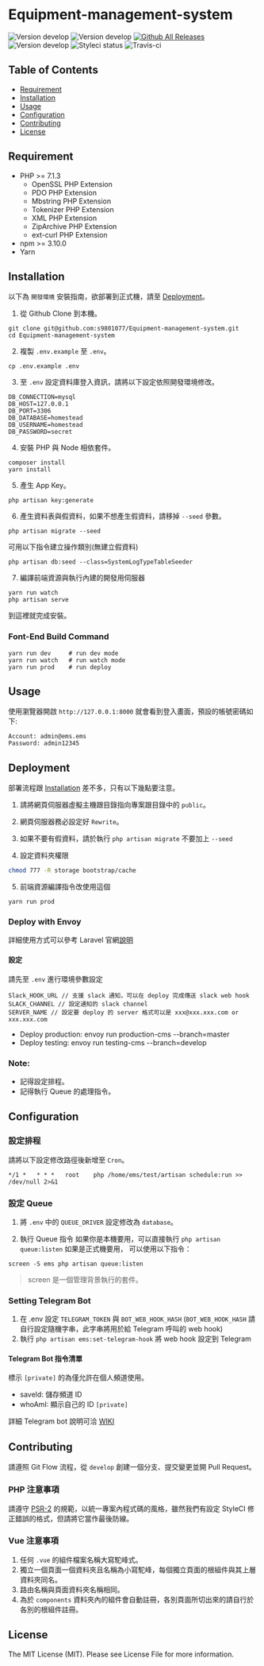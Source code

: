 # Equipment-management-system
![Version develop](https://img.shields.io/badge/Laravel-5.8-orange.svg)
![Version develop](https://img.shields.io/badge/version-develop-yellow.svg)
[![Github All Releases](https://img.shields.io/github/downloads/atom/atom/total.svg)](https://github.com/s9801077/Equipment-management-system)
![Version develop](https://img.shields.io/badge/license-MIT-green.svg)
![Styleci status](https://github.styleci.io/repos/89154332/shield)
![Travis-ci](https://travis-ci.org/MOPCON/Equipment-management-system.svg?branch=develop)

## Table of Contents
- [Requirement](#requirement)
- [Installation](#installation)
- [Usage](#usage)
- [Configuration](#configuration)
- [Contributing](#contributing)
- [License](#license)

## Requirement
* PHP >= 7.1.3
    * OpenSSL PHP Extension
    * PDO PHP Extension
    * Mbstring PHP Extension
    * Tokenizer PHP Extension
    * XML PHP Extension
    * ZipArchive PHP Extension
    * ext-curl PHP Extension
* npm >= 3.10.0
* Yarn

## Installation
以下為 `開發環境` 安裝指南，欲部署到正式機，請至 [Deployment](#deployment)。

1. 從 Github Clone 到本機。
```
git clone git@github.com:s9801077/Equipment-management-system.git
cd Equipment-management-system
```

2. 複製 `.env.example` 至 `.env`。
```
cp .env.example .env
```

3. 至 `.env` 設定資料庫登入資訊，請將以下設定依照開發環境修改。
```dotenv
DB_CONNECTION=mysql
DB_HOST=127.0.0.1
DB_PORT=3306
DB_DATABASE=homestead
DB_USERNAME=homestead
DB_PASSWORD=secret
```

4. 安裝 PHP 與 Node 相依套件。
```
composer install
yarn install
```

5. 產生 App Key。
```
php artisan key:generate
```

6. 產生資料表與假資料，如果不想產生假資料，請移掉 `--seed` 參數。
```
php artisan migrate --seed
```

可用以下指令建立操作類別(無建立假資料)
```
php artisan db:seed --class=SystemLogTypeTableSeeder
```

7. 編譯前端資源與執行內建的開發用伺服器
```
yarn run watch
php artisan serve
```
到這裡就完成安裝。

### Font-End Build Command
```
yarn run dev     # run dev mode
yarn run watch   # run watch mode
yarn run prod    # run deploy
```

## Usage
使用瀏覽器開啟 `http://127.0.0.1:8000` 就會看到登入畫面，預設的帳號密碼如下:

```
Account: admin@ems.ems
Password: admin12345
```

## Deployment
部署流程跟 [Installation](#installation) 差不多，只有以下幾點要注意。

1. 請將網頁伺服器虛擬主機跟目錄指向專案跟目錄中的 `public`。

2. 網頁伺服器務必設定好 `Rewrite`。

3. 如果不要有假資料，請於執行 `php artisan migrate` 不要加上 `--seed`

4. 設定資料夾權限
```sh
chmod 777 -R storage bootstrap/cache
```

5. 前端資源編譯指令改使用這個
```
yarn run prod
```

### Deploy with Envoy

詳細使用方式可以參考 Laravel 官網[說明](https://laravel.com/docs/5.8/envoy)

#### 設定

請先至 `.env` 進行環境參數設定

```
Slack_HOOK_URL // 支援 slack 通知，可以在 deploy 完成傳送 slack web hook
SLACK_CHANNEL // 設定通知的 slack channel
SERVER_NAME // 設定要 deploy 的 server 格式可以是 xxx@xxx.xxx.com or xxx.xxx.com
```

- Deploy production: envoy run production-cms --branch=master
- Deploy testing:  envoy run testing-cms --branch=develop

### Note:
* 記得設定排程。
* 記得執行 Queue 的處理指令。

## Configuration

### 設定排程
請將以下設定修改路徑後新增至 `Cron`。
```
*/1 * 	* * *   root    php /home/ems/test/artisan schedule:run >> /dev/null 2>&1
```

### 設定 Queue
1. 將 `.env` 中的 `QUEUE_DRIVER` 設定修改為 `database`。

2. 執行 Queue 指令
如果你是本機要用，可以直接執行 `php artisan queue:listen` 如果是正式機要用，
可以使用以下指令： 
```
screen -S ems php artisan queue:listen
```
> screen 是一個管理背景執行的套件。

### Setting Telegram Bot
1. 在 .env 設定 `TELEGRAM_TOKEN` 與 `BOT_WEB_HOOK_HASH` (`BOT_WEB_HOOK_HASH` 請自行設定隨機字串，此字串將用於給 Telegram 呼叫的 web hook)
2. 執行 `php artisan ems:set-telegram-hook` 將 web hook 設定到 Telegram

#### Telegram Bot 指令清單

標示 `[private]` 的為僅允許在個人頻道使用。

- saveId: 儲存頻道 ID
- whoAmI: 顯示自己的 ID `[private]`

詳細 Telegram bot 說明可洽 [WIKI](https://github.com/puckwang/Equipment-management-system/wiki/Telegram-chatbot)

## Contributing

請遵照 Git Flow 流程，從 `develop` 創建一個分支、提交變更並開 Pull Request。

### PHP 注意事項

請遵守 [PSR-2](https://github.com/php-fig/fig-standards/blob/master/accepted/PSR-2-coding-style-guide.md) 的規範，以統一專案內程式碼的風格，雖然我們有設定 StyleCI 修正錯誤的格式，但請將它當作最後防線。

### Vue 注意事項

1. 任何 `.vue` 的組件檔案名稱大寫駝峰式。
2. 獨立一個頁面一個資料夾且名稱為小寫駝峰，每個獨立頁面的根組件與其上層資料夾同名。
3. 路由名稱與頁面資料夾名稱相同。
4. 為於 `components` 資料夾內的組件會自動註冊，各別頁面所切出來的請自行於各別的根組件註冊。


## License
The MIT License (MIT). Please see License File for more information.


